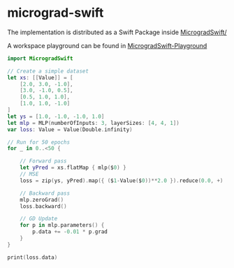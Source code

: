 # micrograd-swift

The implementation is distributed as a Swift Package inside [MicrogradSwift/](MicrogradSwift/)

A workspace playground can be found in [MicrogradSwift-Playground](MicrogradSwift-Playground/)

```Swift
import MicrogradSwift

// Create a simple dataset
let xs: [[Value]] = [
    [2.0, 3.0, -1.0],
    [3.0, -1.0, 0.5],
    [0.5, 1.0, 1.0],
    [1.0, 1.0, -1.0]
]
let ys = [1.0, -1.0, -1.0, 1.0]
let mlp = MLP(numberOfInputs: 3, layerSizes: [4, 4, 1])
var loss: Value = Value(Double.infinity)

// Run for 50 epochs
for _ in 0..<50 {

    // Forward pass
    let yPred = xs.flatMap { mlp($0) }
    // MSE
    loss = zip(ys, yPred).map({ ($1-Value($0))**2.0 }).reduce(0.0, +)

    // Backward pass
    mlp.zeroGrad()
    loss.backward()

    // GD Update
    for p in mlp.parameters() {
        p.data += -0.01 * p.grad
    }
}

print(loss.data)
```
